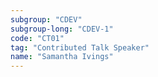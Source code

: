 ```yaml
---
subgroup: "CDEV"
subgroup-long: "CDEV-1"
code: "CT01"
tag: "Contributed Talk Speaker"
name: "Samantha Ivings"
---
```

